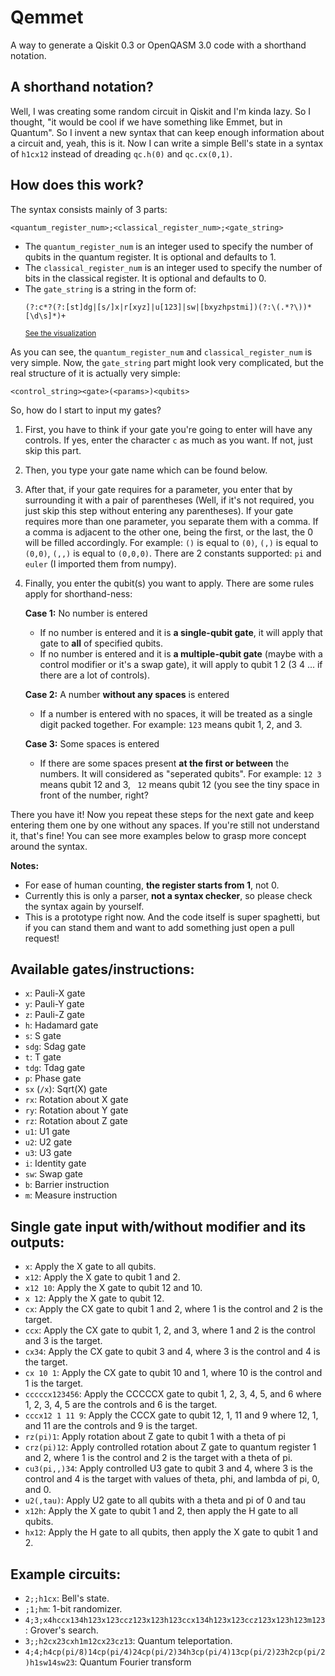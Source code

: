 # Qemmet
A way to generate a Qiskit 0.3 or OpenQASM 3.0 code with a shorthand notation.

## A shorthand notation?
Well, I was creating some random circuit in Qiskit and I'm kinda lazy. So I thought, "it would be cool if we have something like Emmet, but in Quantum". So I invent a new syntax that can keep enough information about a circuit and, yeah, this is it. Now I can write a simple Bell's state in a syntax of `h1cx12` instead of dreading `qc.h(0)` and `qc.cx(0,1)`.
## How does this work?
The syntax consists mainly of 3 parts:

```
<quantum_register_num>;<classical_register_num>;<gate_string>
```

*   The `quantum_register_num` is an integer used to specify the number of qubits in the quantum register. It is optional and defaults to 1.
*   The `classical_register_num` is an integer used to specify the number of bits in the classical register. It is optional and defaults to 0.
*   The `gate_string` is a string in the form of:
    ```
    (?:c*?(?:[st]dg|[s/]x|r[xyz]|u[123]|sw|[bxyzhpstmi])(?:\(.*?\))*[\d\s]*)+
    ```
    <small>[See the visualization](https://regexper.com/#%28%3F%3Ac*%3F%28%3F%3A%5Bst%5Ddg%7C%5Bs%2F%5Dx%7Cr%5Bxyz%5D%7Cu%5B123%5D%7Csw%7C%5Bbxyzhpstmi%5D%29%28%3F%3A%5C%28.*%3F%5C%29%29*%5B%5Cd%5Cs%5D*%29%2B)</small>

As you can see, the `quantum_register_num` and `classical_register_num` is very simple. Now, the `gate_string` part might look very complicated, but the real structure of it is actually very simple:
```
<control_string><gate>(<params>)<qubits>
```

So, how do I start to input my gates?

1.  First, you have to think if your gate you're going to enter will have any controls. If yes, enter the character `c` as much as you want. If not, just skip this part.
2.  Then, you type your gate name which can be found below.
3.  After that, if your gate requires for a parameter, you enter that by surrounding it with a pair of parentheses (Well, if it's not required, you just skip this step without entering any parentheses). If your gate requires more than one parameter, you separate them with a comma. If a comma is adjacent to the other one, being the first, or the last, the 0 will be filled accordingly. For example: `()` is equal to `(0)`, `(,)` is equal to `(0,0)`, `(,,)` is equal to `(0,0,0)`. There are 2 constants supported: `pi` and `euler` (I imported them from numpy).
4.  Finally, you enter the qubit(s) you want to apply. There are some rules apply for shorthand-ness:

    **Case 1:** No number is entered

    *   If no number is entered and it is **a single-qubit gate**, it will apply that gate to **all** of specified qubits.
    *   If no number is entered and it is **a multiple-qubit gate** (maybe with a control modifier or it's a swap gate), it will apply to qubit 1 2 (3 4 ... if there are a lot of controls).

    **Case 2:** A number **without any spaces** is entered

    *   If a number is entered with no spaces, it will be treated as a single digit packed together. For example: `123` means qubit 1, 2, and 3.

    **Case 3:** Some spaces is entered

    *   If there are some spaces present **at the first or between** the numbers. It will considered as "seperated qubits". For example: `12 3` means qubit 12 and 3, ` 12` means qubit 12 (you see the tiny space in front of the number, right?

There you have it! Now you repeat these steps for the next gate and keep entering them one by one without any spaces. If you're still not understand it, that's fine! You can see more examples below to grasp more concept around the syntax.

**Notes:**

*   For ease of human counting, **the register starts from 1**, not 0.
*   Currently this is only a parser, **not a syntax checker**, so please check the syntax again by yourself.
*   This is a prototype right now. And the code itself is super spaghetti, but if you can stand them and want to add something just open a pull request!

## Available gates/instructions:

*   `x`: Pauli-X gate
*   `y`: Pauli-Y gate
*   `z`: Pauli-Z gate
*   `h`: Hadamard gate
*   `s`: S gate
*   `sdg`: Sdag gate
*   `t`: T gate
*   `tdg`: Tdag gate
*   `p`: Phase gate
*   `sx` (`/x`): Sqrt(X) gate
*   `rx`: Rotation about X gate
*   `ry`: Rotation about Y gate
*   `rz`: Rotation about Z gate
*   `u1`: U1 gate
*   `u2`: U2 gate
*   `u3`: U3 gate
*   `i`: Identity gate
*   `sw`: Swap gate
*   `b`: Barrier instruction
*   `m`: Measure instruction

## Single gate input with/without modifier and its outputs:

*   `x`: Apply the X gate to all qubits.
*   `x12`: Apply the X gate to qubit 1 and 2.
*   `x12 10`: Apply the X gate to qubit 12 and 10.
*   `x 12`: Apply the X gate to qubit 12.
*   `cx`: Apply the CX gate to qubit 1 and 2, where 1 is the control and 2 is the target.
*   `ccx`: Apply the CX gate to qubit 1, 2, and 3, where 1 and 2 is the control and 3 is the target.
*   `cx34`: Apply the CX gate to qubit 3 and 4, where 3 is the control and 4 is the target.
*   `cx 10 1`: Apply the CX gate to qubit 10 and 1, where 10 is the control and 1 is the target.
*   `cccccx123456`: Apply the CCCCCX gate to qubit 1, 2, 3, 4, 5, and 6 where 1, 2, 3, 4, 5 are the controls and 6 is the target.
*   `cccx12 1 11 9`: Apply the CCCX gate to qubit 12, 1, 11 and 9 where 12, 1, and 11 are the controls and 9 is the target.
*   `rz(pi)1`: Apply rotation about Z gate to qubit 1 with a theta of pi
*   `crz(pi)12`: Apply controlled rotation about Z gate to quantum register 1 and 2, where 1 is the control and 2 is the target with a theta of pi.
*   `cu3(pi,,)34`: Apply controlled U3 gate to qubit 3 and 4, where 3 is the control and 4 is the target with values of theta, phi, and lambda of pi, 0, and 0\.
*   `u2(,tau)`: Apply U2 gate to all qubits with a theta and pi of 0 and tau
*   `x12h`: Apply the X gate to qubit 1 and 2, then apply the H gate to all qubits.
*   `hx12`: Apply the H gate to all qubits, then apply the X gate to qubit 1 and 2.

## Example circuits:

*   `2;;h1cx`: Bell's state.
*   `;1;hm`: 1-bit randomizer.
*   `4;3;x4hccx134h123x123ccz123x123h123ccx134h123x123ccz123x123h123m123`: Grover's search.
*   `3;;h2cx23cxh1m12cx23cz13`: Quantum teleportation.
*   `4;4;h4cp(pi/8)14cp(pi/4)24cp(pi/2)34h3cp(pi/4)13cp(pi/2)23h2cp(pi/2)h1sw14sw23`: Quantum Fourier transform
